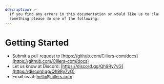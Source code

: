 ```yaml
---
description: >-
  If you find any errors in this documentation or would like us to clarify
  something please do one of the following:
---
```


# Getting Started

* Submit a pull request to [https://github.com/Cillers-com/docs](https://github.com/Cillers-com/docs)
* Let us know at Discord: [https://discord.gg/Qh9Ry7vG](https://discord.gg/Qh9Ry7vG)
* Email us at: hello@cillers.com
